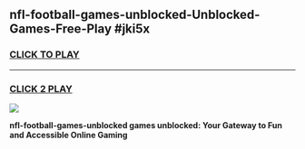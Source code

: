 
## nfl-football-games-unblocked-Unblocked-Games-Free-Play #jki5x
<h3>
<a href="https://us.freeplayer.one?title=nfl-football-games-unblocked&ref=9M">CLICK TO PLAY</a></h3>
<hr>

<h3>
<a href="https://us.freeplayer.one?title=nfl-football-games-unblocked&ref=9M">CLICK 2 PLAY</a>
  
</h3>

<a href="https://us.freeplayer.one?title=nfl-football-games-unblocked&ref=9M"><img src="https://clearcache.store/games.png"></a>


**nfl-football-games-unblocked games unblocked: Your Gateway to Fun and Accessible Online Gaming**
